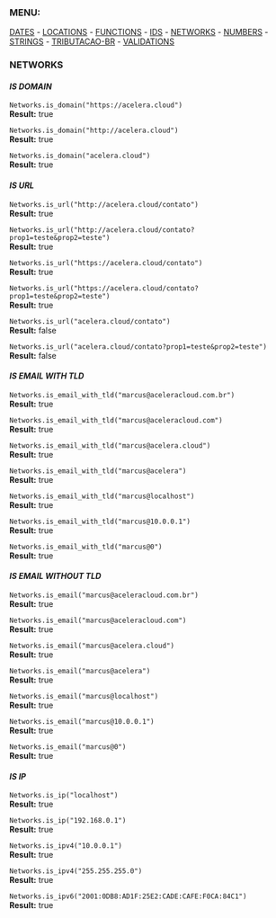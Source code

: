 ### MENU:
[DATES](https://github.com/maviniciuus/js-helpers/blob/master/doc/DATES.md) *-* [LOCATIONS](https://github.com/maviniciuus/js-helpers/blob/master/doc/LOCATIONS.md) *-* [FUNCTIONS](https://github.com/maviniciuus/js-helpers/blob/master/doc/FUNCTIONS.md) *-* [IDS](https://github.com/maviniciuus/js-helpers/blob/master/doc/IDS.md) *-* [NETWORKS](https://github.com/maviniciuus/js-helpers/blob/master/doc/NETWORKS.md) *-* [NUMBERS](https://github.com/maviniciuus/js-helpers/blob/master/doc/NUMBERS.md) *-* [STRINGS](https://github.com/maviniciuus/js-helpers/blob/master/doc/STRINGS.md) *-* [TRIBUTACAO-BR](https://github.com/maviniciuus/js-helpers/blob/master/doc/TRIBUTACAO-BR.md) *-* [VALIDATIONS](https://github.com/maviniciuus/js-helpers/blob/master/doc/VALIDATIONS.md)

### NETWORKS

#### *IS DOMAIN*

`Networks.is_domain("https://acelera.cloud")`  
**Result:** true  

`Networks.is_domain("http://acelera.cloud")`  
**Result:** true  

`Networks.is_domain("acelera.cloud")`  
**Result:** true  


#### *IS URL*

`Networks.is_url("http://acelera.cloud/contato")`  
**Result:** true  

`Networks.is_url("http://acelera.cloud/contato?prop1=teste&prop2=teste")`  
**Result:** true 

`Networks.is_url("https://acelera.cloud/contato")`  
**Result:** true  

`Networks.is_url("https://acelera.cloud/contato?prop1=teste&prop2=teste")`  
**Result:** true  

`Networks.is_url("acelera.cloud/contato")`  
**Result:** false  

`Networks.is_url("acelera.cloud/contato?prop1=teste&prop2=teste")`  
**Result:** false  


#### *IS EMAIL WITH TLD*

`Networks.is_email_with_tld("marcus@aceleracloud.com.br")`  
**Result:** true  

`Networks.is_email_with_tld("marcus@aceleracloud.com")`  
**Result:** true  

`Networks.is_email_with_tld("marcus@acelera.cloud")`  
**Result:** true  

`Networks.is_email_with_tld("marcus@acelera")`  
**Result:** true  

`Networks.is_email_with_tld("marcus@localhost")`  
**Result:** true  

`Networks.is_email_with_tld("marcus@10.0.0.1")`  
**Result:** true  

`Networks.is_email_with_tld("marcus@0")`  
**Result:** true  

#### *IS EMAIL WITHOUT TLD*

`Networks.is_email("marcus@aceleracloud.com.br")`  
**Result:** true  

`Networks.is_email("marcus@aceleracloud.com")`  
**Result:** true  

`Networks.is_email("marcus@acelera.cloud")`  
**Result:** true  

`Networks.is_email("marcus@acelera")`  
**Result:** true  

`Networks.is_email("marcus@localhost")`  
**Result:** true  

`Networks.is_email("marcus@10.0.0.1")`  
**Result:** true  

`Networks.is_email("marcus@0")`  
**Result:** true  


#### *IS IP*

`Networks.is_ip("localhost")`  
**Result:** true  

`Networks.is_ip("192.168.0.1")`  
**Result:** true  

`Networks.is_ipv4("10.0.0.1")`  
**Result:** true  

`Networks.is_ipv4("255.255.255.0")`  
**Result:** true  

`Networks.is_ipv6("2001:0DB8:AD1F:25E2:CADE:CAFE:F0CA:84C1")`  
**Result:** true  
